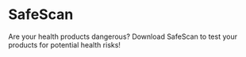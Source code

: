 # SafeScan
Are your health products dangerous? Download SafeScan to test your products for potential health risks!
